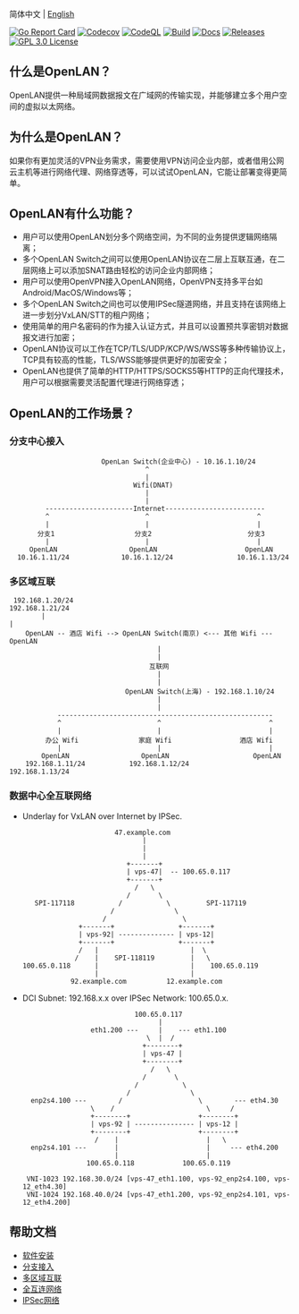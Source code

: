 
简体中文 | [English](./README.en.md)

[![Go Report Card](https://goreportcard.com/badge/github.com/luscis/openlan)](https://goreportcard.com/report/luscis/openlan)
[![Codecov](https://codecov.io/gh/luscis/openlan/branch/master/graph/badge.svg)](https://codecov.io/gh/luscis/openlan)
[![CodeQL](https://github.com/luscis/openlan/actions/workflows/codeql.yml/badge.svg)](https://github.com/luscis/openlan/actions/workflows/codeql.yml)
[![Build](https://github.com/luscis/openlan/actions/workflows/ubuntu.yml/badge.svg)](https://github.com/luscis/openlan/actions/workflows/ubuntu.yml)
[![Docs](https://img.shields.io/badge/docs-latest-green.svg)](https://github.com/luscis/openlan/tree/master/docs)
[![Releases](https://img.shields.io/github/release/luscis/openlan/all.svg?style=flat-square)](https://github.com/luscis/openlan/releases)
[![GPL 3.0 License](https://img.shields.io/badge/License-GPL%203.0-blue.svg)](LICENSE)

## 什么是OpenLAN？

OpenLAN提供一种局域网数据报文在广域网的传输实现，并能够建立多个用户空间的虚拟以太网络。

## 为什么是OpenLAN？

如果你有更加灵活的VPN业务需求，需要使用VPN访问企业内部，或者借用公网云主机等进行网络代理、网络穿透等，可以试试OpenLAN，它能让部署变得更简单。

## OpenLAN有什么功能？

* 用户可以使用OpenLAN划分多个网络空间，为不同的业务提供逻辑网络隔离；
* 多个OpenLAN Switch之间可以使用OpenLAN协议在二层上互联互通，在二层网络上可以添加SNAT路由轻松的访问企业内部网络；
* 用户可以使用OpenVPN接入OpenLAN网络，OpenVPN支持多平台如Android/MacOS/Windows等；
* 多个OpenLAN Switch之间也可以使用IPSec隧道网络，并且支持在该网络上进一步划分VxLAN/STT的租户网络；
* 使用简单的用户名密码的作为接入认证方式，并且可以设置预共享密钥对数据报文进行加密；
* OpenLAN协议可以工作在TCP/TLS/UDP/KCP/WS/WSS等多种传输协议上，TCP具有较高的性能，TLS/WSS能够提供更好的加密安全；
* OpenLAN也提供了简单的HTTP/HTTPS/SOCKS5等HTTP的正向代理技术，用户可以根据需要灵活配置代理进行网络穿透；


## OpenLAN的工作场景？
### 分支中心接入

                           OpenLan Switch(企业中心) - 10.16.1.10/24
                                      ^
                                      |
                                   Wifi(DNAT)
                                      |
                                      |
             ----------------------Internet-------------------------
             ^                        ^                           ^
             |                        |                           |
           分支1                    分支2                        分支3     
             |                        |                           |
         OpenLAN                  OpenLAN                      OpenLAN
      10.16.1.11/24             10.16.1.12/24                10.16.1.13/24
       

### 多区域互联

     192.168.1.20/24                                                  192.168.1.21/24
            |                                                                |
        OpenLAN -- 酒店 Wifi --> OpenLAN Switch(南京) <--- 其他 Wifi --- OpenLAN
                                         |
                                         |
                                       互联网
                                         |
                                         |
                                 OpenLAN Switch(上海) - 192.168.1.10/24
                                         |
                                         |
                ------------------------------------------------------
                ^                        ^                           ^
                |                        |                           |
             办公 Wifi               家庭 Wifi                 酒店 Wifi     
                |                        |                           |
            OpenLAN                  OpenLAN                     OpenLAN
        192.168.1.11/24           192.168.1.12/24             192.168.1.13/24

### 数据中心全互联网络

* Underlay for VxLAN over Internet by IPSec.

                             47.example.com
                                    |
                                    |
                                    |
                                +-------+
                                | vps-47|  -- 100.65.0.117
                                +-------+
                                  /   \
                                /       \
         SPI-117118           /           \         SPI-117119
                            /               \
                          /                   \
                    +-------+                +-------+
                    | vps-92| -------------- | vps-12|
                    +-------+                +-------+
                    /   |                       |  \ 
                   /    |    SPI-118119         |   \
      100.65.0.118      |                       |    100.65.0.119
                        |                       |
                  92.example.com          12.example.com
                                        
                                        

* DCI Subnet: 192.168.x.x over IPSec Network: 100.65.0.x.

                                  100.65.0.117
                                        |
                       eth1.200 ---     |    --- eth1.100
                                     \  |  /
                                    +--------+
                                    | vps-47 |
                                    +--------+
                                      /   \
                                    /       \                   
                                  /           \                 
                                /               \
        enp2s4.100 ---        /                   \        --- eth4.30
                       \    /                       \     /
                       +--------+                 +--------+
                       | vps-92 | --------------- | vps-12 |
                       +--------+                 +--------+
                        /    |                      |   \
        enp2s4.101 ---       |                      |     --- eth4.200
                             |                      |
                      100.65.0.118            100.65.0.119
       
       VNI-1023 192.168.30.0/24 [vps-47_eth1.100, vps-92_enp2s4.100, vps-12_eth4.30]
       VNI-1024 192.168.40.0/24 [vps-47_eth1.200, vps-92_enp2s4.101, vps-12_eth4.200]


## 帮助文档
- [软件安装](docs/install.md)
- [分支接入](docs/central.md)
- [多区域互联](docs/multiarea.md)
- [全互连网络](docs/fabric.md)
- [IPSec网络](docs/ipsec.md)
